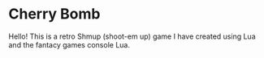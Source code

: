 # Cherry Bomb
Hello! 
This is a retro Shmup (shoot-em up) game I have created using Lua and the fantacy games console Lua.
 

